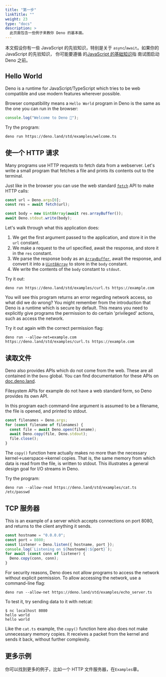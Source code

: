 ```yaml
---
title: "第一步"
linkTitle: ""
weight: 23
type: "docs"
description: >
  此页面包含一些例子来教你 Deno 的基本面。
---
```


本文假设你有一些 JavaScript 的先验知识，特别是关于 `async`/`await`。如果你的
JavaScript 的先验知识， 你可能要遵循
的[JavaScript 的基础知识](https://developer.mozilla.org/en-US/docs/Learn/JavaScript)指
南试图启动 Deno 之前。

## Hello World

Deno is a runtime for JavaScript/TypeScript which tries to be web compatible and
use modern features wherever possible.

Browser compatibility means a `Hello World` program in Deno is the same as the
one you can run in the browser:

```ts
console.log("Welcome to Deno 🦕");
```

Try the program:

```shell
deno run https://deno.land/std/examples/welcome.ts
```

## 使一个 HTTP 请求

Many programs use HTTP requests to fetch data from a webserver. Let's write a
small program that fetches a file and prints its contents out to the terminal.

Just like in the browser you can use the web standard
[`fetch`](https://developer.mozilla.org/en-US/docs/Web/API/Fetch_API) API to
make HTTP calls:

```ts
const url = Deno.args[0];
const res = await fetch(url);

const body = new Uint8Array(await res.arrayBuffer());
await Deno.stdout.write(body);
```

Let's walk through what this application does:

1. We get the first argument passed to the application, and store it in the
   `url` constant.
2. We make a request to the url specified, await the response, and store it in
   the `res` constant.
3. We parse the response body as an
   [`ArrayBuffer`](https://developer.mozilla.org/en-US/docs/Web/JavaScript/Reference/Global_Objects/ArrayBuffer),
   await the response, and convert it into a
   [`Uint8Array`](https://developer.mozilla.org/en-US/docs/Web/JavaScript/Reference/Global_Objects/Uint8Array)
   to store in the `body` constant.
4. We write the contents of the `body` constant to `stdout`.

Try it out:

```shell
deno run https://deno.land/std/examples/curl.ts https://example.com
```

You will see this program returns an error regarding network access, so what did
we do wrong? You might remember from the introduction that Deno is a runtime
which is secure by default. This means you need to explicitly give programs the
permission to do certain 'privileged' actions, such as access the network.

Try it out again with the correct permission flag:

```shell
deno run --allow-net=example.com https://deno.land/std/examples/curl.ts https://example.com
```

## 读取文件

Deno also provides APIs which do not come from the web. These are all contained
in the `Deno` global. You can find documentation for these APIs on
[doc.deno.land](https://doc.deno.land/https/github.com/denoland/deno/releases/latest/download/lib.deno.d.ts).

Filesystem APIs for example do not have a web standard form, so Deno provides
its own API.

In this program each command-line argument is assumed to be a filename, the file
is opened, and printed to stdout.

```ts
const filenames = Deno.args;
for (const filename of filenames) {
  const file = await Deno.open(filename);
  await Deno.copy(file, Deno.stdout);
  file.close();
}
```

The `copy()` function here actually makes no more than the necessary
kernel→userspace→kernel copies. That is, the same memory from which data is read
from the file, is written to stdout. This illustrates a general design goal for
I/O streams in Deno.

Try the program:

```shell
deno run --allow-read https://deno.land/std/examples/cat.ts /etc/passwd
```

## TCP 服务器

This is an example of a server which accepts connections on port 8080, and
returns to the client anything it sends.

```ts
const hostname = "0.0.0.0";
const port = 8080;
const listener = Deno.listen({ hostname, port });
console.log(`Listening on ${hostname}:${port}`);
for await (const conn of listener) {
  Deno.copy(conn, conn);
}
```

For security reasons, Deno does not allow programs to access the network without
explicit permission. To allow accessing the network, use a command-line flag:

```shell
deno run --allow-net https://deno.land/std/examples/echo_server.ts
```

To test it, try sending data to it with netcat:

```shell
$ nc localhost 8080
hello world
hello world
```

Like the `cat.ts` example, the `copy()` function here also does not make
unnecessary memory copies. It receives a packet from the kernel and sends it
back, without further complexity.

## 更多示例

你可以找到更多的例子，比如一个 HTTP 文件服务器，在`Examples`章。
